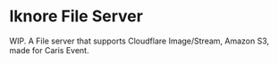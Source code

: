 # Iknore File Server

WIP. A File server that supports Cloudflare Image/Stream, Amazon S3, made for Caris Event.
